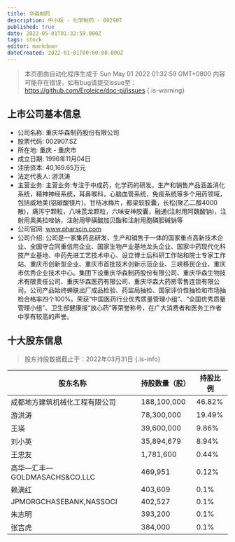 ```yaml
---
title: 华森制药
description: 中小板 - 化学制药 - 002907
published: true
date: 2022-05-01T01:32:59.000Z
tags: stock
editor: markdown
dateCreated: 2022-01-01T00:00:00.000Z
---
```


> 本页面由自动化程序生成于 Sun May 01 2022 01:32:59 GMT+0800
> 内容可能存在错误，如有bug请提交issue至：https://github.com/Eroleice/doc-pi/issues
{.is-warning}

## 上市公司基本信息
- 公司名称: 重庆华森制药股份有限公司
- 股票代码: 002907.SZ
- 所在地: 重庆 - 重庆市
- 成立日期: 1996年11月04日
- 注册资本: 40,169.65万元
- 法定代表人: 游洪涛
- 主营业务: 主营业务:专注于中成药，化学药的研发，生产和销售产品涵盖消化系统，精神神经系统，耳鼻喉科，心脑血管系统，免疫系统等多个用药领域，包括威地美(铝碳酸镁片)，甘桔冰梅片，都梁软胶囊，长松(聚乙二醇4000散)，痛泻宁颗粒，八味芪龙颗粒，六味安神胶囊，融通(注射用阿魏酸钠)，注射用奥美拉唑钠，注射用甲磺酸加贝酯和注射用胞磷胆碱钠等
- 公司官网: www.pharscin.com
- 公司介绍: 公司是一家集药品研发、生产和销售于一体的国家重点高新技术企业、全国守合同重信用企业、国家生物产业基地龙头企业、国家中药现代化科技产业基地、中药先进工艺技术中心、设立博士后科研工作站和院士专家工作站、重庆市创新型企业、重庆市首批技术创新示范企业、三峡移民企业、重庆市优秀企业技术中心。集团下设重庆华森制药股份有限公司、重庆华森生物技术有限责任公司、重庆华森医药有限公司、重庆华森大药房零售连锁有限公司。公司产品始终蝉联出厂成品检验、药监局抽检、国家评价性抽检和市场抽检合格率四个100%。荣获“中国医药行业优秀质量管理小组”、“全国优秀质量管理小组”、卫生部健康报“放心药”等荣誉称号，在广大消费者和医务工作者中享有较高的声誉。


## 十大股东信息
> 股东持股数据截止于：2022年03月31日
{.is-info}

| 股东名称 | 持股数量（股） | 持股比例 |
| --- | --- | --- |
| 成都地方建筑机械化工程有限公司 | 188,100,000 | 46.82% |
| 游洪涛 | 78,300,000 | 19.49% |
| 王瑛 | 39,600,000 | 9.86% |
| 刘小英 | 35,894,679 | 8.94% |
| 王忠友 | 1,781,600 | 0.44% |
| 高华—汇丰—GOLDMASACHS&CO.LLC | 469,951 | 0.12% |
| 赖满红 | 403,609 | 0.1% |
| JPMORGCHASEBANK,NASSOCI | 402,527 | 0.1% |
| 朱志明 | 393,200 | 0.1% |
| 张吉虎 | 384,000 | 0.1% |




